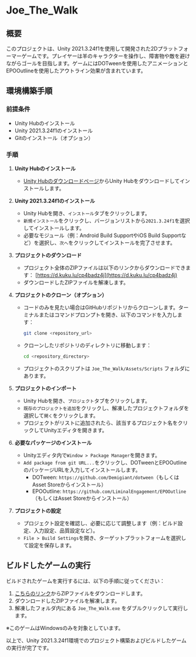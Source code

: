 # Joe_The_Walk

## 概要
このプロジェクトは、Unity 2021.3.24f1を使用して開発された2Dプラットフォーマーゲームです。プレイヤーは羊のキャラクターを操作し、障害物や敵を避けながらゴールを目指します。ゲームにはDOTweenを使用したアニメーションとEPOOutlineを使用したアウトライン効果が含まれています。

## 環境構築手順

### 前提条件
- Unity Hubのインストール
- Unity 2021.3.24f1のインストール
- Gitのインストール（オプション）

### 手順

1. **Unity Hubのインストール**
   - [Unity Hubのダウンロードページ](https://unity3d.com/get-unity/download)からUnity Hubをダウンロードしてインストールします。

2. **Unity 2021.3.24f1のインストール**
   - Unity Hubを開き、`インストール`タブをクリックします。
   - `新規インストール`をクリックし、バージョンリストから`2021.3.24f1`を選択してインストールします。
   - 必要なモジュール（例：Android Build SupportやiOS Build Supportなど）を選択し、`次へ`をクリックしてインストールを完了させます。

3. **プロジェクトのダウンロード**
   - プロジェクト全体のZIPファイルは以下のリンクからダウンロードできます：
     [https://d.kuku.lu/cp4badz4j](https://d.kuku.lu/cp4badz4j)
   - ダウンロードしたZIPファイルを解凍します。

4. **プロジェクトのクローン（オプション）**
   - コードのみを見たい場合はGitHubリポジトリからクローンします。ターミナルまたはコマンドプロンプトを開き、以下のコマンドを入力します：
     ```bash
     git clone <repository_url>
     ```
   - クローンしたリポジトリのディレクトリに移動します：
     ```bash
     cd <repository_directory>
     ```
   - プロジェクトのスクリプトは `Joe_The_Walk/Assets/Scripts` フォルダにあります。

5. **プロジェクトのインポート**
   - Unity Hubを開き、`プロジェクト`タブをクリックします。
   - `既存のプロジェクトを追加`をクリックし、解凍したプロジェクトフォルダを選択して`開く`をクリックします。
   - プロジェクトがリストに追加されたら、該当するプロジェクト名をクリックしてUnityエディタを開きます。

6. **必要なパッケージのインストール**
   - Unityエディタ内で`Window > Package Manager`を開きます。
   - `Add package from git URL...`をクリックし、DOTweenとEPOOutlineのパッケージURLを入力してインストールします。
     - DOTween: `https://github.com/Demigiant/dotween`（もしくはAsset Storeからインストール）
     - EPOOutline: `https://github.com/LiminalEngagement/EPOOutline`（もしくはAsset Storeからインストール）

7. **プロジェクトの設定**
   - プロジェクト設定を確認し、必要に応じて調整します（例：ビルド設定、入力設定、品質設定など）。
   - `File > Build Settings`を開き、ターゲットプラットフォームを選択して設定を保存します。

## ビルドしたゲームの実行

ビルドされたゲームを実行するには、以下の手順に従ってください：

1. [こちらのリンク](https://d.kuku.lu/zy3zfd34x)からZIPファイルをダウンロードします。
2. ダウンロードしたZIPファイルを解凍します。
3. 解凍したフォルダ内にある `Joe_The_Walk.exe` をダブルクリックして実行します。

※このゲームはWindowsのみを対象としています。

以上で、Unity 2021.3.24f1環境でのプロジェクト構築およびビルドしたゲームの実行が完了です。
